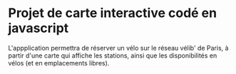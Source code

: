 # Projet de carte interactive codé en javascript

L'appplication permettra de réserver un vélo sur le réseau vélib' de Paris, à partir d'une carte qui affiche les stations, ainsi que les disponibilités en vélos (et en emplacements libres).


